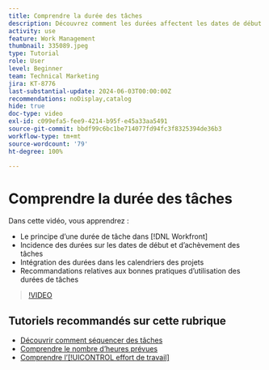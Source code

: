 ```yaml
---
title: Comprendre la durée des tâches
description: Découvrez comment les durées affectent les dates de début et d’achèvement des tâches, comment les durées s’intègrent dans les calendriers des projets et quelles sont les bonnes pratiques d’utilisation des durées de tâches.
activity: use
feature: Work Management
thumbnail: 335089.jpeg
type: Tutorial
role: User
level: Beginner
team: Technical Marketing
jira: KT-8776
last-substantial-update: 2024-06-03T00:00:00Z
recommendations: noDisplay,catalog
hide: true
doc-type: video
exl-id: c099efa5-fee9-4214-b95f-e45a33aa5491
source-git-commit: bbdf99c6bc1be714077fd94fc3f8325394de36b3
workflow-type: tm+mt
source-wordcount: '79'
ht-degree: 100%

---
```


# Comprendre la durée des tâches

Dans cette vidéo, vous apprendrez :

* Le principe d’une durée de tâche dans [!DNL Workfront]
* Incidence des durées sur les dates de début et d’achèvement des tâches
* Intégration des durées dans les calendriers des projets
* Recommandations relatives aux bonnes pratiques d’utilisation des durées de tâches

>[!VIDEO](https://video.tv.adobe.com/v/335089/?quality=12&learn=on&enablevpops=1)

## Tutoriels recommandés sur cette rubrique

* [Découvrir comment séquencer des tâches](/help/manage-work/tasks/learn-to-sequence-tasks.md)
* [Comprendre le nombre d’heures prévues](/help/manage-work/tasks/understand-planned-hours.md)
* [Comprendre l’[!UICONTROL effort de travail]](/help/manage-work/tasks/understand-work-effort.md)
